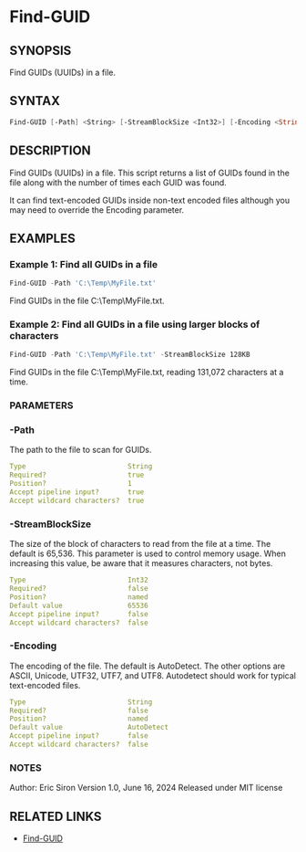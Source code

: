# Find-GUID

## SYNOPSIS

Find GUIDs (UUIDs) in a file.

## SYNTAX

```powershell
Find-GUID [-Path] <String> [-StreamBlockSize <Int32>] [-Encoding <String>] [<CommonParameters>]
```

## DESCRIPTION

Find GUIDs (UUIDs) in a file. This script returns a list of GUIDs found in the file along with the number of times each GUID was found.

It can find text-encoded GUIDs inside non-text encoded files although you may need to override the Encoding parameter.

## EXAMPLES

### Example 1: Find all GUIDs in a file

```powershell
Find-GUID -Path 'C:\Temp\MyFile.txt'
```

Find GUIDs in the file C:\Temp\MyFile.txt.

### Example 2: Find all GUIDs in a file using larger blocks of characters

```powershell
Find-GUID -Path 'C:\Temp\MyFile.txt' -StreamBlockSize 128KB
```

Find GUIDs in the file C:\Temp\MyFile.txt, reading 131,072 characters at a time.

### PARAMETERS

### -Path

The path to the file to scan for GUIDs.

```yaml
Type                         String
Required?                    true
Position?                    1
Accept pipeline input?       true
Accept wildcard characters?  true
```

### -StreamBlockSize

The size of the block of characters to read from the file at a time. The default is 65,536. This parameter is used to control memory usage. When increasing this value, be aware that it measures characters, not bytes.

```yaml
Type                         Int32
Required?                    false
Position?                    named
Default value                65536
Accept pipeline input?       false
Accept wildcard characters?  false
```

### -Encoding

The encoding of the file. The default is AutoDetect. The other options are ASCII, Unicode, UTF32, UTF7, and UTF8. Autodetect should work for typical text-encoded files.

```yaml
Type                         String
Required?                    false
Position?                    named
Default value                AutoDetect
Accept pipeline input?       false
Accept wildcard characters?  false
```

### NOTES

Author: Eric Siron
Version 1.0, June 16, 2024
Released under MIT license

## RELATED LINKS

- [Find-GUID](https://ejsiron.github.io/Poshery/Find-GUID)
